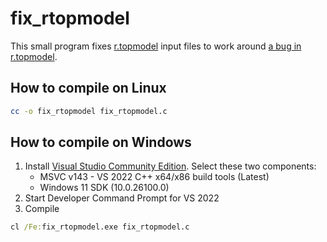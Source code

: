 # fix_rtopmodel

This small program fixes [r.topmodel](https://grass.osgeo.org/grass-stable/manuals/r.topmodel.html) input files to work around [a bug in r.topmodel](https://github.com/OSGeo/grass/pull/5218).

## How to compile on Linux

```bash
cc -o fix_rtopmodel fix_rtopmodel.c
```

## How to compile on Windows

1. Install [Visual Studio Community Edition](https://visualstudio.microsoft.com/vs/community/). Select these two components:
   * MSVC v143 - VS 2022 C++ x64/x86 build tools (Latest)
   * Windows 11 SDK (10.0.26100.0)
2. Start Developer Command Prompt for VS 2022
3. Compile
```cmd
cl /Fe:fix_rtopmodel.exe fix_rtopmodel.c
```
